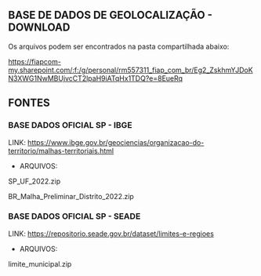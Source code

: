## BASE DE DADOS DE GEOLOCALIZAÇÃO - DOWNLOAD 

Os arquivos podem ser encontrados na pasta compartilhada abaixo:

https://fiapcom-my.sharepoint.com/:f:/g/personal/rm557311_fiap_com_br/Eg2_ZskhmYJDoKN3XWG1NwMBUjvcCT2lpaH9iATqHx1TDQ?e=8EueRq

## FONTES

### BASE DADOS OFICIAL SP - IBGE

LINK: https://www.ibge.gov.br/geociencias/organizacao-do-territorio/malhas-territoriais.html

- ARQUIVOS: 

SP_UF_2022.zip

BR_Malha_Preliminar_Distrito_2022.zip

### BASE DADOS OFICIAL SP - SEADE

LINK: https://repositorio.seade.gov.br/dataset/limites-e-regioes

- ARQUIVOS: 

limite_municipal.zip
